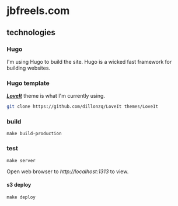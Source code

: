 # jbfreels.com

## technologies

### Hugo
I'm using Hugo to build the site.  Hugo is a wicked fast framework for building websites.  

### Hugo template
***[LoveIt](https://github.com/dillonzq/LoveIt)*** theme is what I'm currently using.  

```zsh
git clone https://github.com/dillonzq/LoveIt themes/LoveIt
```

### build
`make build-production`

### test
`make server` 

Open web browser to *http://localhost:1313* to view.

#### s3 deploy
`make deploy` 

